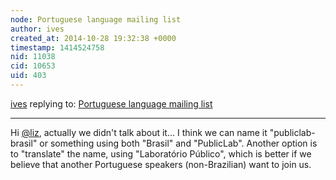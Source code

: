 ```yaml
---
node: Portuguese language mailing list
author: ives
created_at: 2014-10-28 19:32:38 +0000
timestamp: 1414524758
nid: 11038
cid: 10653
uid: 403
---
```




[ives](../profile/ives) replying to: [Portuguese language mailing list](../notes/vjpixel/08-11-2014/portuguese-language-mailing-list)

----
Hi [@liz](/profile/liz), actually we didn't talk about it... I think we can name it "publiclab-brasil" or something using both "Brasil" and "PublicLab".  Another option is to "translate" the name, using "Laboratório Público", which is better if we believe that another Portuguese speakers (non-Brazilian) want to join us. 